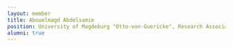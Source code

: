 ```yaml
---
layout: member
title: Abouelmagd Abdelsamie
position: University of Magdeburg "Otto-von-Guericke", Research Associate
alumni: true
---
```

